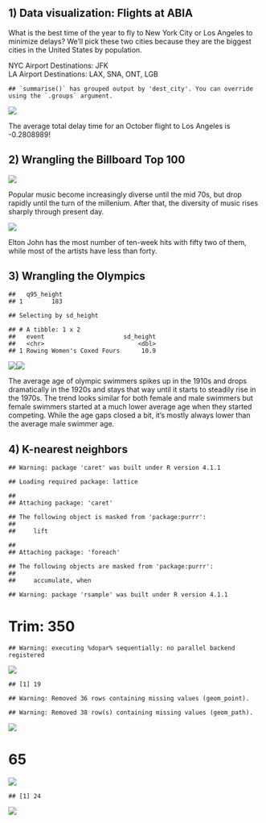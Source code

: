 ## 1) Data visualization: Flights at ABIA

What is the best time of the year to fly to New York City or Los Angeles
to minimize delays? We’ll pick these two cities because they are the
biggest cities in the United States by population.

NYC Airport Destinations: JFK  
LA Airport Destinations: LAX, SNA, ONT, LGB

    ## `summarise()` has grouped output by 'dest_city'. You can override using the `.groups` argument.

![](ECO395M_Exercises_01_files/figure-markdown_github/unnamed-chunk-1-1.png)

The average total delay time for an October flight to Los Angeles is
-0.2808989!

## 2) Wrangling the Billboard Top 100

![](ECO395M_Exercises_01_files/figure-markdown_github/unnamed-chunk-2-1.png)

Popular music become increasingly diverse until the mid 70s, but drop
rapidly until the turn of the millenium. After that, the diversity of
music rises sharply through present day.

![](ECO395M_Exercises_01_files/figure-markdown_github/unnamed-chunk-3-1.png)

Elton John has the most number of ten-week hits with fifty two of them,
while most of the artists have less than forty.

## 3) Wrangling the Olympics

    ##   q95_height
    ## 1        183

    ## Selecting by sd_height

    ## # A tibble: 1 x 2
    ##   event                      sd_height
    ##   <chr>                          <dbl>
    ## 1 Rowing Women's Coxed Fours      10.9

![](ECO395M_Exercises_01_files/figure-markdown_github/unnamed-chunk-4-1.png)![](ECO395M_Exercises_01_files/figure-markdown_github/unnamed-chunk-4-2.png)

The average age of olympic swimmers spikes up in the 1910s and drops
dramatically in the 1920s and stays that way until it starts to steadily
rise in the 1970s. The trend looks similar for both female and male
swimmers but female swimmers started at a much lower average age when
they started competing. While the age gaps closed a bit, it’s mostly
always lower than the average male swimmer age.

## 4) K-nearest neighbors

    ## Warning: package 'caret' was built under R version 4.1.1

    ## Loading required package: lattice

    ## 
    ## Attaching package: 'caret'

    ## The following object is masked from 'package:purrr':
    ## 
    ##     lift

    ## 
    ## Attaching package: 'foreach'

    ## The following objects are masked from 'package:purrr':
    ## 
    ##     accumulate, when

    ## Warning: package 'rsample' was built under R version 4.1.1

# Trim: 350

    ## Warning: executing %dopar% sequentially: no parallel backend registered

![](ECO395M_Exercises_01_files/figure-markdown_github/unnamed-chunk-6-1.png)

    ## [1] 19

    ## Warning: Removed 36 rows containing missing values (geom_point).

    ## Warning: Removed 38 row(s) containing missing values (geom_path).

![](ECO395M_Exercises_01_files/figure-markdown_github/unnamed-chunk-6-2.png)

# 65

![](ECO395M_Exercises_01_files/figure-markdown_github/unnamed-chunk-7-1.png)

    ## [1] 24

![](ECO395M_Exercises_01_files/figure-markdown_github/unnamed-chunk-7-2.png)
